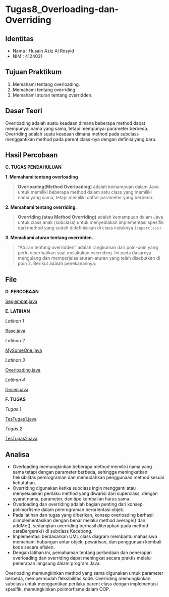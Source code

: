 # Tugas8_Overloading-dan-Overriding
## Identitas
- Nama : Husain Aziz Al Rosyid
- NIM : 4124031

## Tujuan Praktikum
1. Memahami tentang overloading.
2. Memahami tentang overriding.
3. Memahami aturan tentang overridden.

## Dasar Teori
Overloading adalah suatu keadaan dimana beberapa method dapat mempunyai nama yang sama, tetapi mempunyai parameter berbeda. Overriding adalah suatu keadaan dimana method pada subclass menggantikan method pada parent class-nya dengan definisi yang baru.

## Hasil Percobaan
**C. TUGAS PENDAHULUAN**

**1. Memahami tentang overloading**
> **Overloading(Method Overloading)** adalah kemampuan dalam Java untuk memiliki beberapa method dalam satu class yang memiliki nama yang sama, tetapi memiliki daftar parameter yang berbeda.

**2. Memahami tentang overriding.**
> **Overriding (atau Method Overriding)** adalah kemampuan dalam Java untuk class anak (subclass) untuk menyediakan implementasi spesifik dari method yang sudah didefinisikan di class induknya `(superclass)`.

**3. Memahami aturan tentang overridden.**
> "Aturan tentang overridden" adalah rangkuman dari poin-poin yang perlu diperhatikan saat melakukan overriding. Ini pada dasarnya mengulang dan memperjelas aturan-aturan yang telah disebutkan di poin 2. Berikut adalah penekanannya:

## File
**D. PERCOBAAN**

[Segiempat.java](Segiempat.java)

**E. LATIHAN**

_Latihan 1_

[Base.java](Base.java)

_Latihan 2_

[MySomeOne.java](MySomeOne.java)

_Latihan 3_

[Overloading.java](Overloading.java)

_Latihan 4_

[Dosen.java](Dosen.java)

**F. TUGAS**

_Tugas 1_

[TesTugas1.java](TesTugas1.java)

_Tugas 2_

[TesTugas2.java](TesTugas2.java)

## Analisa
- Overloading memungkinkan beberapa method memiliki nama yang sama tetapi dengan parameter berbeda, sehingga meningkatkan fleksibilitas pemrograman dan memudahkan penggunaan method sesuai kebutuhan.
- Overriding digunakan ketika subclass ingin mengganti atau menyesuaikan perilaku method yang diwarisi dari superclass, dengan syarat nama, parameter, dan tipe kembalian harus sama.
- Overloading dan overriding adalah bagian penting dari konsep polimorfisme dalam pemrograman berorientasi objek.
- Pada latihan dan tugas yang diberikan, konsep overloading berhasil diimplementasikan dengan benar melalui method average() dan addMe(), sedangkan overriding berhasil diterapkan pada method caraBergerak() di subclass Kecebong.
- Implementasi berdasarkan UML class diagram membantu mahasiswa memahami hubungan antar objek, pewarisan, dan penggunaan kembali kode secara efisien.
- Dengan latihan ini, pemahaman tentang perbedaan dan penerapan overloading dan overriding dapat meningkat secara praktis melalui penerapan langsung dalam program Java.

Overloading memungkinkan method yang sama digunakan untuk parameter berbeda, mempermudah fleksibilitas kode. Overriding memungkinkan subclass untuk menggantikan perilaku parent class dengan implementasi spesifik, memungkinkan polimorfisme dalam OOP.
